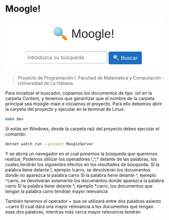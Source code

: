 # Moogle!

![](moogle.png)

> Proyecto de Programación I.
> Facultad de Matemática y Computación - Universidad de La Habana.

 Para incializar el buscador, copiamos los documentos de tipo .txt en la carpeta Content, y tenemos que garantizar que el nombre de la carpeta principal
 sea moogle-main e iniciamos el proyecto.
 Para ello debemos abrir la carpeta del proyecto y ejecutar en la terminal de Linux:

```bash
make dev
```

Si estás en Windows, desde la carpeta raíz del proyecto debes ejecutar el comando:

```bash
dotnet watch run --project MoogleServer
```
Y se abrirá un navegador en el cual ponemos la búsqueda que queremos realizar,
Podemos utilizar los operadores !,^,* delante de las palabras,
los cuales tendrán los siguientes efectos en los resultados de búsqueda:
SI la palabra tiene delante !, ejemplo !carro, se devolverán los documentos donde no aparezca la palabra carro
SI la palabra tiene delante ^, ejemplo ^carro, se devolverán solamente los documentos donde aparezca la palabra carro
SI la palabra tiene delante *, ejemplo *carro, los documentos que tengan la palabra carro tendrán mayor relevancia

También tenemos el operador ~ que se utilizará entre dos palabras
asiento ~carro
El cual dará una mayor relevancia a los documentos que tengan esas dos palabras, mientras más cerca mayor relevancia tendrán
